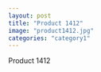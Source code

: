 ```yaml
---
layout: post
title: "Product 1412"
image: "product1412.jpg"
categories: "category1"
---
```

Product 1412
